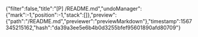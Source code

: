 {"filter":false,"title":"[P] /README.md","undoManager":{"mark":-1,"position":-1,"stack":[]},"preview":{"path":"/README.md","previewer":"previewMarkdown"},"timestamp":1567345215162,"hash":"da39a3ee5e6b4b0d3255bfef95601890afd80709"}